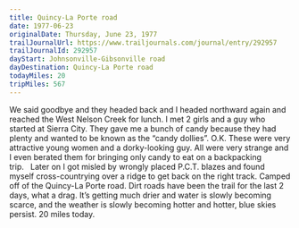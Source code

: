 ```yaml
---
title: Quincy-La Porte road
date: 1977-06-23
originalDate: Thursday, June 23, 1977
trailJournalUrl: https://www.trailjournals.com/journal/entry/292957
trailJournalId: 292957
dayStart: Johnsonville-Gibsonville road
dayDestination: Quincy-La Porte road
todayMiles: 20
tripMiles: 567
---
```

We said goodbye and they headed back and I headed northward again and reached the West Nelson Creek for lunch. I met 2 girls and a guy who started at Sierra City. They gave me a bunch of candy because they had plenty and wanted to be known as the “candy dollies”. O.K. These were very attractive young women and a dorky-looking guy. All were very strange and I even berated them for bringing only candy to eat on a backpacking trip.   Later on I got misled by wrongly placed P.C.T. blazes and found myself cross-countrying over a ridge to get back on the right track. Camped off of the Quincy-La Porte road. Dirt roads have been the trail for the last 2 days, what a drag. It’s getting much drier and water is slowly becoming scarce, and the weather is slowly becoming hotter and hotter, blue skies persist. 20 miles today.
